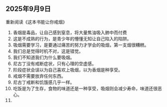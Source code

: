 ## 2025年9月9日
重新阅读《这本书能让你戒烟》

1. 香烟是毒品，让自己感到窒息，将大量焦油吸入肺中而付费
2. 这是不成熟的行为，是青少年的懵懂无知让自己陷入的陷阱。
3. 吸烟需要学习，是要通过痛苦的努力才学会的吸烟，第一支烟很糟糕。
4. 我们总是觉得时机不对，这是错觉。
5. 我们不知道我们为什么要吸烟。
6. 尼古丁没有戒断症状，只有心理的空虚感。
7. 阶段症状会误以为自己喜欢上吸烟，以为香烟是种享受。
8. 戒烟不需要放弃任何东西。
9. 尼古丁戒断和饥饿感几乎一样。
10. 吃饭是为了生存，食物的味道还是一种享受，吸烟则会减少寿命，味道还很恶心。
11. 